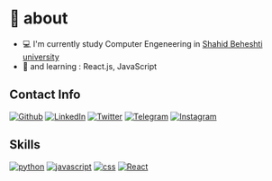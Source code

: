 # 🚀 about
- :computer: I'm currently study Computer Engeneering in [Shahid Beheshti university](https://sbu.ac.ir/)
- :school: and learning : React.js, JavaScript



## Contact Info
[![Github](https://img.shields.io/badge/-Github-181717?style=for-the-badge&logo=Github&logoColor=white)](https://github.com/armanhm)
[![LinkedIn](https://img.shields.io/badge/-LinkedIn-0077B5?style=for-the-badge&logo=LinkedIn&logoColor=white)](https://www.linkedin.com/in/arman-hm-75b6bb7a/)
[![Twitter](https://img.shields.io/badge/-Twitter-1DA1F2?style=for-the-badge&logo=Twitter&logoColor=white)](https://twitter.com/armanhm79)
[![Telegram](https://img.shields.io/badge/-Telegram-blue?style=for-the-badge&logo=Telegram&logoColor=white)](https://instagram.com/armanhm)
[![Instagram](https://img.shields.io/badge/-Instagram-grey?style=for-the-badge&logo=Instagram&logoColor=white)](https://instagram.com/armanhm)




## Skills

[![python](https://img.shields.io/badge/python-★★☆-lightgrey?labelColor=3776AB&logo=Python&style=for-the-badge&logoColor=white)](https://www.python.org/)
[![javascript](https://img.shields.io/badge/javascript-★★☆-lightgrey?labelColor=F7DF1E&logo=JavaScript&style=for-the-badge&logoColor=black)](https://www.w3schools.com/js)
[![css](https://img.shields.io/badge/css-★★★-lightgrey?labelColor=1572B6&logo=CSS3&style=for-the-badge&logoColor=white)](https://www.w3schools.com/css)
[![React](https://img.shields.io/badge/react-★☆☆-lightgrey?labelColor=4169E1&logo=PostgreSQL&style=for-the-badge&logoColor=white)](https://reactjs.org/)
